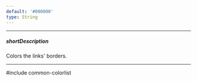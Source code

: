 ```yaml
---
default: '#000000'
type: String
---
```

---
##### shortDescription
Colors the links' borders.

---
#include common-colorlist